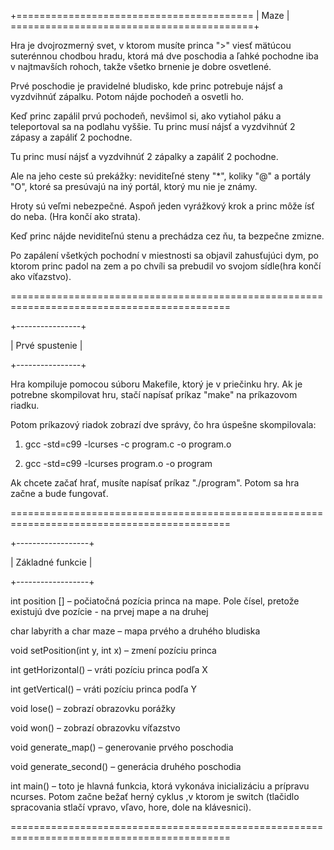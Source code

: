 +========================================= | Maze | ==========================================+

Hra je dvojrozmerný svet, v ktorom musíte princa ">" viesť mätúcou suterénnou chodbou hradu, ktorá má dve poschodia a ľahké pochodne iba v najtmavších rohoch, takže všetko brnenie je dobre osvetlené.

Prvé poschodie je pravidelné bludisko, kde princ potrebuje nájsť a vyzdvihnúť zápalku. Potom nájde pochodeň a osvetli ho.

Keď princ zapálil prvú pochodeň, nevšimol si, ako vytiahol páku a teleportoval sa na podlahu vyššie. Tu princ musí nájsť a vyzdvihnúť 2 zápasy a zapáliť 2 pochodne.

Tu princ musí nájsť a vyzdvihnúť 2 zápalky a zapáliť 2 pochodne.

Ale na jeho ceste sú prekážky: neviditeľné steny "*", koliky "@" a portály "O", ktoré sa presúvajú na iný portál, ktorý mu nie je známy.

Hroty sú veľmi nebezpečné. Aspoň jeden vyrážkový krok a princ môže ísť do neba. (Hra končí ako strata).

Keď princ nájde neviditeľnú stenu a prechádza cez ňu, ta bezpečne zmizne.

Po zapálení všetkých pochodní v miestnosti sa objavil zahusťujúci dym, po ktorom princ padol na zem a po chvíli sa prebudil vo svojom sídle(hra končí ako víťazstvo).

============================================================================================

+----------------+

| Prvé spustenie |

+----------------+

Hra kompiluje pomocou súboru Makefile, ktorý je v priečinku hry. Ak je potrebne skompilovat hru, stačí napísať príkaz "make" na príkazovom riadku. 

Potom príkazový riadok zobrazí dve správy, čo hra úspešne skompilovala:

1. gcc -std=c99 -lcurses -c program.c -o program.o

2. gcc -std=c99 -lcurses program.o -o program

Ak chcete začať hrať, musíte napísať príkaz "./program". Potom sa hra začne a bude fungovať.

============================================================================================

+------------------+

| Základné funkcie |

+------------------+

int position [] – počiatočná pozícia princa na mape. Pole čísel, pretože existujú dve pozície - na prvej mape a na druhej

char labyrith a char maze – mapa prvého a druhého bludiska

void setPosition(int y, int x) – zmení pozíciu princa

int getHorizontal() – vráti pozíciu princa podľa X

int getVertical() – vráti pozíciu princa podľa Y

void lose() – zobrazí obrazovku porážky

void won() – zobrazí obrazovku víťazstvo

void generate_map() – generovanie prvého poschodia

void generate_second() – generácia druhého poschodia

int main() – toto je hlavná funkcia, ktorá vykonáva inicializáciu a prípravu ncurses. Potom začne bežať herný cyklus ,v ktorom je switch (tlačidlo spracovania stlačí vpravo, vľavo, hore, dole na klávesnici).

============================================================================================
